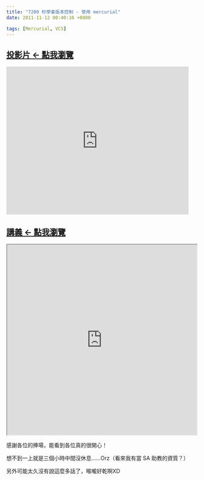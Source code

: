 ```yaml
---
title: "7200 秒學會版本控制 - 使用 mercurial"
date: 2011-11-12 00:40:16 +0800

tags: [Mercurial, VCS]
---
```

<h2><a href="https://docs.google.com/presentation/pub?id=1B1RqZAHUoo2klVbuPMUSLqDiwDFwYNCQOzd1ZBBEVNc&amp;start=false&amp;loop=false&amp;delayms=3000" target="_blank">投影片 &larr; 點我瀏覽</a></h2><p><iframe width="480" height="389" src="https://docs.google.com/presentation/embed?id=1B1RqZAHUoo2klVbuPMUSLqDiwDFwYNCQOzd1ZBBEVNc&amp;start=false&amp;loop=false&amp;delayms=3000" frameborder="0" allowfullscreen="true" webkitallowfullscreen="true"></iframe></p><h2><a href="https://docs.google.com/document/pub?id=1uEcnH9M-8k_iGzFx8nwF2tS3xieynlKvUGULKXAtRjY" target="_blank">講義 &larr; 點我瀏覽</a></h2><p><iframe width="500" height="500" src="https://docs.google.com/document/pub?id=1uEcnH9M-8k_iGzFx8nwF2tS3xieynlKvUGULKXAtRjY&amp;embedded=true"></iframe></p><p>感謝各位的捧場，能看到各位真的很開心！</p><p>想不到一上就是三個小時中間沒休息&hellip;&hellip;Orz（看來我有當 SA 助教的資質？）</p><p>另外可能太久沒有說這麼多話了，喉嚨好乾啊XD</p>
